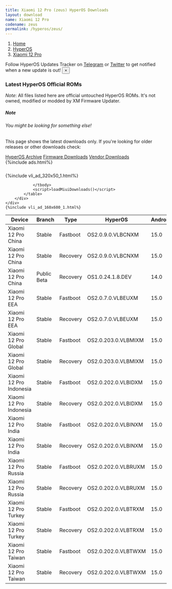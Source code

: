 ```yaml
---
title: Xiaomi 12 Pro (zeus) HyperOS Downloads
layout: download
name: Xiaomi 12 Pro
codename: zeus
permalink: /hyperos/zeus/
---
```

<nav aria-label="breadcrumb">
    <ol class="breadcrumb">
        <li class="breadcrumb-item"><a href="/">Home</a></li>
        <li class="breadcrumb-item"><a href="/hyperos/">HyperOS</a></li>
        <li class="breadcrumb-item active" aria-current="page"><a href="/hyperos/zeus/">Xiaomi 12 Pro</a></li>
    </ol>
</nav>
<div class="alert alert-primary alert-dismissible fade show" role="alert">
    Follow HyperOS Updates Tracker on <a href="https://t.me/MIUIUpdatesTracker" class="alert-link">Telegram</a>
     or <a href="https://twitter.com/MiFwUpdater" class="alert-link">Twitter</a> to get notified when a new update is out!
    <button type="button" class="close" data-dismiss="alert" aria-label="Close">
        <span aria-hidden="true">&times;</span>
    </button>
</div>

### Latest HyperOS Official ROMs
*Note*: All files listed here are official untouched HyperOS ROMs. It's not owned, modified or modded by XM Firmware Updater.
<div class="card">
  <div class="card-body">
    <h5 class="card-title">Note</h5>
    <h6 class="card-subtitle mb-2 text-muted">You might be looking for something else!</h6>
    <p class="card-text">This page shows the latest downloads only.
     If you're looking for older releases or other downloads check:</p>
    <a href="/archive/hyperos/zeus/" class="card-link">HyperOS Archive</a>
    <a href="/firmware/zeus/" class="card-link">Firmware Downloads</a>
    <a href="/vendor/zeus/" class="card-link">Vendor Downloads</a>
  </div>
</div>
{%include ads.html%}
<div class="row justify-content-center">
    <div class="col-10">
        <div class="table-responsive-md" style="margin-top: 25px;">
            {%include vli_ad_320x50_1.html%}
            <table id="miui" class="display dt-responsive nowrap compact table table-striped table-hover table-sm">
                <thead class="thead-dark">
                    <tr>
                        <th data-ref="device">Device</th>
                        <th data-ref="branch">Branch</th>
                        <th data-ref="type">Type</th>
                        <th data-ref="miui">HyperOS</th>
                        <th data-ref="android">Android</th>
                        <th data-ref="size">Size</th>
                        <th data-ref="size">Date</th>
                        <th data-ref="link">Link</th>
                    </tr>
                </thead>
                <tbody>
                <tr><td>Xiaomi 12 Pro China</td><td>Stable</td><td>Fastboot</td><td>OS2.0.9.0.VLBCNXM</td><td>15.0</td><td>7.8 GB</td><td>2025-05-15</td><td><a href="/hyperos/zeus/stable/OS2.0.9.0.VLBCNXM/">Download</a></td></tr>
<tr><td>Xiaomi 12 Pro China</td><td>Stable</td><td>Recovery</td><td>OS2.0.9.0.VLBCNXM</td><td>15.0</td><td>6.1 GB</td><td>2025-06-03</td><td><a href="/hyperos/zeus/stable/OS2.0.9.0.VLBCNXM/">Download</a></td></tr>
<tr><td>Xiaomi 12 Pro China</td><td>Public Beta</td><td>Recovery</td><td>OS1.0.24.1.8.DEV</td><td>14.0</td><td>5.7 GB</td><td>2024-01-12</td><td><a href="/hyperos/zeus/public beta/OS1.0.24.1.8.DEV/">Download</a></td></tr>
<tr><td>Xiaomi 12 Pro EEA</td><td>Stable</td><td>Fastboot</td><td>OS2.0.7.0.VLBEUXM</td><td>15.0</td><td>6.7 GB</td><td>2025-05-15</td><td><a href="/hyperos/zeus/stable/OS2.0.7.0.VLBEUXM/">Download</a></td></tr>
<tr><td>Xiaomi 12 Pro EEA</td><td>Stable</td><td>Recovery</td><td>OS2.0.7.0.VLBEUXM</td><td>15.0</td><td>5.6 GB</td><td>2025-05-29</td><td><a href="/hyperos/zeus/stable/OS2.0.7.0.VLBEUXM/">Download</a></td></tr>
<tr><td>Xiaomi 12 Pro Global</td><td>Stable</td><td>Fastboot</td><td>OS2.0.203.0.VLBMIXM</td><td>15.0</td><td>6.6 GB</td><td>2025-08-07</td><td><a href="/hyperos/zeus/stable/OS2.0.203.0.VLBMIXM/">Download</a></td></tr>
<tr><td>Xiaomi 12 Pro Global</td><td>Stable</td><td>Recovery</td><td>OS2.0.203.0.VLBMIXM</td><td>15.0</td><td>5.5 GB</td><td>2025-08-19</td><td><a href="/hyperos/zeus/stable/OS2.0.203.0.VLBMIXM/">Download</a></td></tr>
<tr><td>Xiaomi 12 Pro Indonesia</td><td>Stable</td><td>Fastboot</td><td>OS2.0.202.0.VLBIDXM</td><td>15.0</td><td>6.6 GB</td><td>2025-08-08</td><td><a href="/hyperos/zeus/stable/OS2.0.202.0.VLBIDXM/">Download</a></td></tr>
<tr><td>Xiaomi 12 Pro Indonesia</td><td>Stable</td><td>Recovery</td><td>OS2.0.202.0.VLBIDXM</td><td>15.0</td><td>5.5 GB</td><td>2025-08-18</td><td><a href="/hyperos/zeus/stable/OS2.0.202.0.VLBIDXM/">Download</a></td></tr>
<tr><td>Xiaomi 12 Pro India</td><td>Stable</td><td>Fastboot</td><td>OS2.0.202.0.VLBINXM</td><td>15.0</td><td>6.0 GB</td><td>2025-08-08</td><td><a href="/hyperos/zeus/stable/OS2.0.202.0.VLBINXM/">Download</a></td></tr>
<tr><td>Xiaomi 12 Pro India</td><td>Stable</td><td>Recovery</td><td>OS2.0.202.0.VLBINXM</td><td>15.0</td><td>5.4 GB</td><td>2025-08-18</td><td><a href="/hyperos/zeus/stable/OS2.0.202.0.VLBINXM/">Download</a></td></tr>
<tr><td>Xiaomi 12 Pro Russia</td><td>Stable</td><td>Fastboot</td><td>OS2.0.202.0.VLBRUXM</td><td>15.0</td><td>6.5 GB</td><td>2025-08-08</td><td><a href="/hyperos/zeus/stable/OS2.0.202.0.VLBRUXM/">Download</a></td></tr>
<tr><td>Xiaomi 12 Pro Russia</td><td>Stable</td><td>Recovery</td><td>OS2.0.202.0.VLBRUXM</td><td>15.0</td><td>5.5 GB</td><td>2025-08-18</td><td><a href="/hyperos/zeus/stable/OS2.0.202.0.VLBRUXM/">Download</a></td></tr>
<tr><td>Xiaomi 12 Pro Turkey</td><td>Stable</td><td>Fastboot</td><td>OS2.0.202.0.VLBTRXM</td><td>15.0</td><td>6.4 GB</td><td>2025-08-08</td><td><a href="/hyperos/zeus/stable/OS2.0.202.0.VLBTRXM/">Download</a></td></tr>
<tr><td>Xiaomi 12 Pro Turkey</td><td>Stable</td><td>Recovery</td><td>OS2.0.202.0.VLBTRXM</td><td>15.0</td><td>5.5 GB</td><td>2025-08-18</td><td><a href="/hyperos/zeus/stable/OS2.0.202.0.VLBTRXM/">Download</a></td></tr>
<tr><td>Xiaomi 12 Pro Taiwan</td><td>Stable</td><td>Fastboot</td><td>OS2.0.202.0.VLBTWXM</td><td>15.0</td><td>6.0 GB</td><td>2025-08-08</td><td><a href="/hyperos/zeus/stable/OS2.0.202.0.VLBTWXM/">Download</a></td></tr>
<tr><td>Xiaomi 12 Pro Taiwan</td><td>Stable</td><td>Recovery</td><td>OS2.0.202.0.VLBTWXM</td><td>15.0</td><td>5.3 GB</td><td>2025-08-18</td><td><a href="/hyperos/zeus/stable/OS2.0.202.0.VLBTWXM/">Download</a></td></tr>

                </tbody>
                <script>loadMiuiDownloads()</script>
            </table>
        </div>
    </div>
    {%include vli_ad_160x600_1.html%}
</div>
